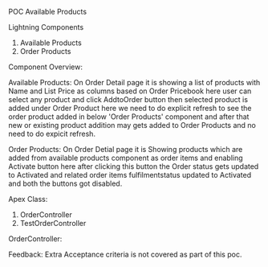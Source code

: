 POC Available Products

Lightning Components

1. Available Products
2. Order Products

Component Overview:

Available Products: On Order Detail page it is showing a list of products with Name and List Price as columns based on Order Pricebook here user can select any product and click
AddtoOrder button then selected product is added under Order Product here we need to do explicit refresh to see the order product added in below 'Order Products' component and after that new or existing product addition may gets added to Order Products and no need to do expicit refresh.


Order Products: On Order Detial page it is Showing products which are added from available products component as order items and enabling Activate button here after clicking this button the Order status gets updated to Activated and related order items fulfilmentstatus updated to Activated and both the buttons got disabled. 

Apex Class:
1. OrderController
2. TestOrderController

OrderController: 

Feedback: Extra Acceptance criteria is not covered as part of this poc.

